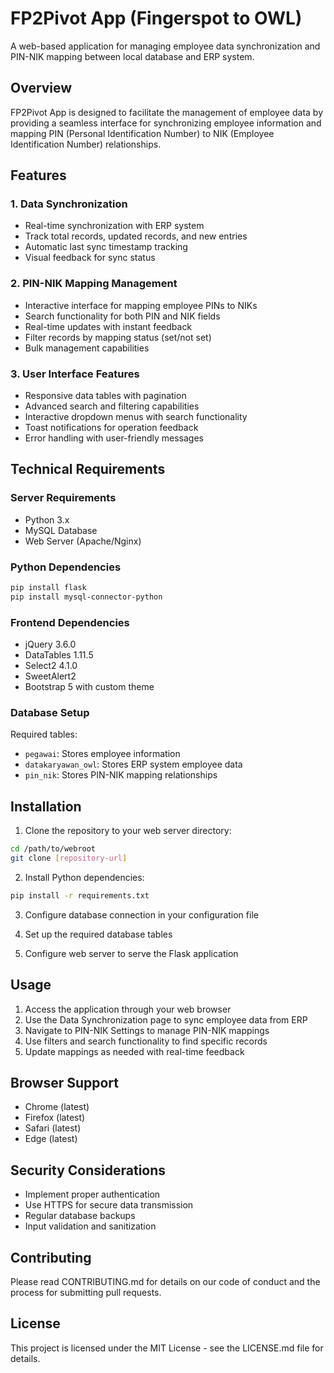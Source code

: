 


          
# FP2Pivot App (Fingerspot to OWL)

A web-based application for managing employee data synchronization and PIN-NIK mapping between local database and ERP system.

## Overview

FP2Pivot App is designed to facilitate the management of employee data by providing a seamless interface for synchronizing employee information and mapping PIN (Personal Identification Number) to NIK (Employee Identification Number) relationships.

## Features

### 1. Data Synchronization
- Real-time synchronization with ERP system
- Track total records, updated records, and new entries
- Automatic last sync timestamp tracking
- Visual feedback for sync status

### 2. PIN-NIK Mapping Management
- Interactive interface for mapping employee PINs to NIKs
- Search functionality for both PIN and NIK fields
- Real-time updates with instant feedback
- Filter records by mapping status (set/not set)
- Bulk management capabilities

### 3. User Interface Features
- Responsive data tables with pagination
- Advanced search and filtering capabilities
- Interactive dropdown menus with search functionality
- Toast notifications for operation feedback
- Error handling with user-friendly messages

## Technical Requirements

### Server Requirements
- Python 3.x
- MySQL Database
- Web Server (Apache/Nginx)

### Python Dependencies
```bash
pip install flask
pip install mysql-connector-python
```

### Frontend Dependencies
- jQuery 3.6.0
- DataTables 1.11.5
- Select2 4.1.0
- SweetAlert2
- Bootstrap 5 with custom theme

### Database Setup
Required tables:
- `pegawai`: Stores employee information
- `datakaryawan_owl`: Stores ERP system employee data
- `pin_nik`: Stores PIN-NIK mapping relationships

## Installation

1. Clone the repository to your web server directory:
```bash
cd /path/to/webroot
git clone [repository-url]
```

2. Install Python dependencies:
```bash
pip install -r requirements.txt
```

3. Configure database connection in your configuration file

4. Set up the required database tables

5. Configure web server to serve the Flask application

## Usage

1. Access the application through your web browser
2. Use the Data Synchronization page to sync employee data from ERP
3. Navigate to PIN-NIK Settings to manage PIN-NIK mappings
4. Use filters and search functionality to find specific records
5. Update mappings as needed with real-time feedback

## Browser Support
- Chrome (latest)
- Firefox (latest)
- Safari (latest)
- Edge (latest)

## Security Considerations
- Implement proper authentication
- Use HTTPS for secure data transmission
- Regular database backups
- Input validation and sanitization

## Contributing
Please read CONTRIBUTING.md for details on our code of conduct and the process for submitting pull requests.

## License
This project is licensed under the MIT License - see the LICENSE.md file for details.

        